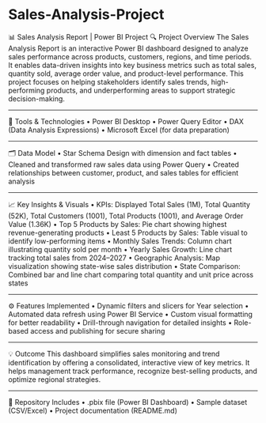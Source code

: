 # Sales-Analysis-Project
📊 Sales Analysis Report | Power BI Project
🔍 Project Overview
The Sales Analysis Report is an interactive Power BI dashboard designed to analyze sales performance across products, customers, regions, and time periods. It enables data-driven insights into key business metrics such as total sales, quantity sold, average order value, and product-level performance.
This project focuses on helping stakeholders identify sales trends, high-performing products, and underperforming areas to support strategic decision-making.
________________________________________
🧰 Tools & Technologies
•	Power BI Desktop
•	Power Query Editor
•	DAX (Data Analysis Expressions)
•	Microsoft Excel (for data preparation)
________________________________________
🗂️ Data Model
•	Star Schema Design with dimension and fact tables
•	Cleaned and transformed raw sales data using Power Query
•	Created relationships between customer, product, and sales tables for efficient analysis
________________________________________
📈 Key Insights & Visuals
•	KPIs: Displayed Total Sales (1M), Total Quantity (52K), Total Customers (1001), Total Products (1001), and Average Order Value (1.36K)
•	Top 5 Products by Sales: Pie chart showing highest revenue-generating products
•	Least 5 Products by Sales: Table visual to identify low-performing items
•	Monthly Sales Trends: Column chart illustrating quantity sold per month
•	Yearly Sales Growth: Line chart tracking total sales from 2024–2027
•	Geographic Analysis: Map visualization showing state-wise sales distribution
•	State Comparison: Combined bar and line chart comparing total quantity and unit price across states
________________________________________
⚙️ Features Implemented
•	Dynamic filters and slicers for Year selection
•	Automated data refresh using Power BI Service
•	Custom visual formatting for better readability
•	Drill-through navigation for detailed insights
•	Role-based access and publishing for secure sharing
________________________________________
💡 Outcome
This dashboard simplifies sales monitoring and trend identification by offering a consolidated, interactive view of key metrics. It helps management track performance, recognize best-selling products, and optimize regional strategies.
________________________________________
📁 Repository Includes
•	.pbix file (Power BI Dashboard)
•	Sample dataset (CSV/Excel)
•	Project documentation (README.md)

